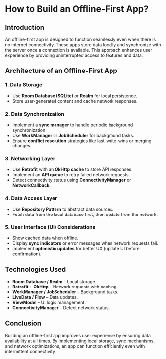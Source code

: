 # How to Build an Offline-First App? 

## Introduction
An offline-first app is designed to function seamlessly even when there is no internet connectivity. These apps store data locally and synchronize with the server once a connection is available. This approach enhances user experience by providing uninterrupted access to features and data.

## Architecture of an Offline-First App

### 1. **Data Storage**
   - Use **Room Database (SQLite)** or **Realm** for local persistence.
   - Store user-generated content and cache network responses.

### 2. **Data Synchronization**
   - Implement a **sync manager** to handle periodic background synchronization.
   - Use **WorkManager** or **JobScheduler** for background tasks.
   - Ensure **conflict resolution** strategies like last-write-wins or merging changes.

### 3. **Networking Layer**
   - Use **Retrofit** with an **OkHttp cache** to store API responses.
   - Implement an **API queue** to retry failed network requests.
   - Detect connectivity status using **ConnectivityManager** or **NetworkCallback**.

### 4. **Data Access Layer**
   - Use **Repository Pattern** to abstract data sources.
   - Fetch data from the local database first, then update from the network.

### 5. **User Interface (UI) Considerations**
   - Show cached data when offline.
   - Display **sync indicators** or error messages when network requests fail.
   - Implement **optimistic updates** for better UX (update UI before confirmation).

## Technologies Used
- **Room Database / Realm** – Local storage.
- **Retrofit + OkHttp** – Network requests with caching.
- **WorkManager / JobScheduler** – Background tasks.
- **LiveData / Flow** – Data updates.
- **ViewModel** – UI logic management.
- **ConnectivityManager** – Detect network status.

## Conclusion
Building an offline-first app improves user experience by ensuring data availability at all times. By implementing local storage, sync mechanisms, and network optimizations, an app can function efficiently even with intermittent connectivity.
